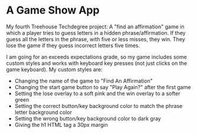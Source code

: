# A Game Show App
 My fourth Treehouse Techdegree project: A "find an affirmation" game in which a player tries to guess letters in a hidden phrase/affirmation. If they guess all the letters in the phrase, with five or less misses, they win. They lose the game if they guess incorrect letters five times. 
 
 I am going for an exceeds expectations grade, so my game includes some custom styles and works with keyboard key presses (not just clicks on the game keyboard). My custom styles are: 
 - Changing the name of the game to "Find An Affirmation"
 - Changing the start game button to say "Play Again?" after the first game
 - Setting the lose overlay to a soft pink and the win overlay to a softer green
 - Setting the correct button/key background color to match the phrase letter background color
 - Setting the wrong button/key background color to dark gray
 - Giving the h1 HTML tag a 30px margin